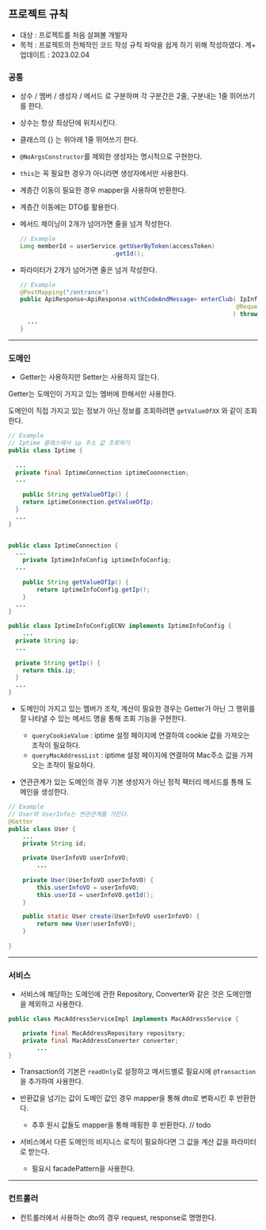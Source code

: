## 프로젝트 규칙

+ 대상 : 프로젝트를 처음 살펴볼 개발자
+ 목적 : 프로젝트의 전체적인 코드 작성 규칙 파악을 쉽게 하기 위해 작성하였다.
계+ 업데이트 : 2023.02.04

### 공통

+ 상수 / 멤버 / 생성자 / 메서드 로 구분하며 각 구분간은 2줄, 구분내는 1줄 뛰어쓰기를 한다.
+ 상수는 항상 최상단에 위치시킨다.
+ 클래스의 {} 는 위아래 1줄 뛰어쓰기 한다.

+ `@NoArgsConstructor`를 제외한 생성자는 명시적으로 구현한다.

+ `this`는 꼭 필요한 경우가 아니라면 생성자에서만 사용한다.

+ 계층간 이동이 필요한 경우 mapper을 사용하여 반환한다.

+ 계층간 이동에는 DTO를 활용한다.

+ 메서드 체이닝이 2개가 넘어가면 줄을 넘겨 작성한다.
  ```java
  // Example
  Long memberId = userService.getUserByToken(accessToken)
    						.getId();
  ```

+ 파라미터가 2개가 넘어가면 줄은 넘겨 작성한다.
  ```java
  // Example
  @PostMapping("/entrance")
  public ApiResponse<ApiResponse.withCodeAndMessage> enterClub( IpInfoRequest ipDTO,
                                                               @RequestHeader(value = "Authorization") String accessToken
                                                              ) throws IOException {
  	...
  }
  ```




---

### 도메인

+ Getter는 사용하지만 Setter는 사용하지 않는다.

Getter는 도메인이 가지고 있는 멤버에 한해서만 사용한다.

도메인이 직접 가지고 있는 정보가 아닌 정보를 조회하려면 `getValueOfXX` 와 같이 조회한다.

```java
// Example
// Iptime 클래스에서 ip 주소 값 조회하기
public class Iptime {
  
  ...
  private final IptimeConnection iptimeCoonnection;
  ...
	
	public String getValueOfIp() {
    return iptimeConnection.getValueOfIp;
  }
  ...
}


public class IptimeConnection {
  ...
	private IptimeInfoConfig iptimeInfoConfig;
  ...
 
	public String getValueOfIp() {
		return iptimeInfoConfig.getIp();
	}
  ...
}

public class IptimeInfoConfigECNV implements IptimeInfoConfig {
	...
  private String ip;
  ...
    
  private String getIp() {
    return this.ip;
  }
  ...
}
```



+ 도메인이 가지고 있는 멤버가 조작, 계산이 필요한 경우는 Getter가 아닌 그 행위를 잘 나타낼 수 있는 메서드 명을 통해 조회 기능을 구현한다.
  + `queryCookieValue` : iptime 설정 페이지에 연결하여 cookie 값을 가져오는 조작이 필요하다.
  + `queryMacAddressList` : iptime 설정 페이지에 연결하여 Mac주소 값을 가져오는 조작이 필요하다.



+ 연관관계가 있는 도메인의 경우 기본 생성자가 아닌 정적 팩터리 메서드를 통해 도메인을 생성한다.

```java
// Example
// User와 UserInfo는 연관관계를 가진다.
@Getter
public class User {
  	...
    private String id;

    private UserInfoVO userInfoVO;
		...
      
    private User(UserInfoVO userInfoVO) {
        this.userInfoVO = userInfoVO;
        this.userId = userInfoVO.getId();
    }

    public static User create(UserInfoVO userInfoVO) {
        return new User(userInfoVO);
    }
    
}

```



---

### 서비스

+ 서비스에 해당하는 도메인에 관한 Repository, Converter와 같은 것은 도메인명을 제외하고 사용한다.

```java
public class MacAddressServiceImpl implements MacAddressService {

    private final MacAddressRepository repository;
    private final MacAddressConverter converter;
		...
}
```



+ Transaction의 기본은 `readOnly`로 설정하고 메서드별로 필요시에 `@Transaction`을 추가하여 사용한다.



+ 반환값을 넘기는 값이 도메인 값인 경우 mapper을 통해 dto로 변화시킨 후 반환한다.
  + 추후 원시 값들도 mapper을 통해 매핑한 후 반환한다. // todo



+ 서비스에서 다른 도메인의 비지니스 로직이 필요하다면 그 값을 계산 값을 파라미터로 받는다.
  + 필요시 facadePattern을 사용한다.



---

### 컨트롤러

+ 컨트롤러에서 사용하는 dto의 경우 request, response로 명명한다.


